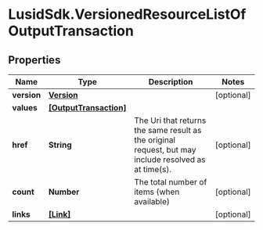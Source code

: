 # LusidSdk.VersionedResourceListOfOutputTransaction

## Properties
Name | Type | Description | Notes
------------ | ------------- | ------------- | -------------
**version** | [**Version**](Version.md) |  | [optional] 
**values** | [**[OutputTransaction]**](OutputTransaction.md) |  | 
**href** | **String** | The Uri that returns the same result as the original request,  but may include resolved as at time(s). | [optional] 
**count** | **Number** | The total number of items (when available) | [optional] 
**links** | [**[Link]**](Link.md) |  | [optional] 


